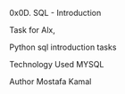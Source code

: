 0x0D. SQL - Introduction


Task for Alx,



Python sql introduction tasks

Technology Used
MYSQL



Author
Mostafa Kamal
